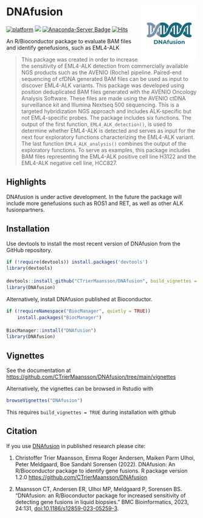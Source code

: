 # DNAfusion <img src="vignettes/logo.png" width="150" align="right">
[![platform](http://www.bioconductor.org/shields/availability/devel/DNAfusion.svg)](https://bioconductor.org/packages/release/bioc/html/DNAfusion.html#archives)
[![](https://img.shields.io/badge/release%20version-3.4.2-green.svg)](https://bioconductor.org/packages/release/bioc/html/DNAfusion.html)
[![Anaconda-Server Badge](
https://anaconda.org/bioconda/bioconductor-dnafusion/badges/downloads.svg)](
https://anaconda.org/bioconda/bioconductor-dnafusion/badges/downloads.svg)
[![Hits](https://hits.seeyoufarm.com/api/count/incr/badge.svg?url=https%3A%2F%2Fgithub.com%2FCTrierMaansson%2FDNAfusion&count_bg=%2379C83D&title_bg=%23555555&icon=&icon_color=%23E7E7E7&title=hits&edge_flat=false)](https://hits.seeyoufarm.com)

An R/Bioconductor package to evaluate BAM files and identify genefusions, such as EML4-ALK

> This package was created in order to increase the sensitivity of EML4-ALK detection from commercially available NGS products such as the AVENIO (Roche) pipeline. Paired-end sequencing of cfDNA generated BAM files can be used as input to discover EML4-ALK variants. This package was developed using position deduplicated BAM files generated with the AVENIO Oncology Analysis Software. These files are made using the AVENIO ctDNA surveillance kit and Illumina Nextseq 500 sequencing. This is a targeted hybridization NGS approach and includes ALK-specific but not EML4-specific probes. The package includes six functions. The output of the first function, `EML4_ALK_detection()`, is used to determine whether EML4-ALK is detected and serves as input for the next four  exploratory functions characterizing the EML4-ALK variant. The last function `EML4_ALK_analysis()` combines the output of the exploratory functions. To serve as examples, this package includes BAM files representing the EML4-ALK positive cell line H3122 and the EML4-ALK negative cell line, HCC827.

## Highlights
DNAfusion is under active development. In the future the package will include more genefusions such as ROS1 and RET, as well as other ALK fusionpartners.

## Installation

Use devtools to install the most recent version of DNAfusion from the GitHub repository.

```R
if (!require(devtools)) install.packages('devtools')
library(devtools)

devtools::install_github("CTrierMaansson/DNAfusion", build_vignettes = TRUE)
library(DNAfusion)

```

Alternatively, install DNAfusion published at Bioconductor.

```R
if (!requireNamespace("BiocManager", quietly = TRUE))
    install.packages("BiocManager")

BiocManager::install("DNAfusion")
library(DNAfusion)

```

## Vignettes

See the documentation at https://github.com/CTrierMaansson/DNAfusion/tree/main/vignettes

Alternatively, the vignettes can be browsed in Rstudio with 

 ```R
browseVignettes("DNAfusion")
```
This requires `build_vignettes = TRUE` during installation with github

## Citation

If you use [DNAfusion](https://bioconductor.org/packages/release/bioc/html/DNAfusion.html) 
in published research please cite:

1.  Christoffer Trier Maansson, Emma Roger Andersen, Maiken Parm Ulhoi, Peter Meldgaard, Boe Sandahl Sorensen (2022). DNAfusion: An R/Bioconductor package to identify gene fusions. R package version 1.2.0 <https://github.com/CTrierMaansson/DNAfusion>

2.  Maansson CT, Andersen ER, Ulhoi MP, Meldgaard P, Sorensen BS. “DNAfusion: an
R/Bioconductor package for increased sensitivity of detecting gene fusions in liquid
biopsies.” BMC Bioinformatics, 2023, 24:131,
[doi:10.1186/s12859-023-05259-3](https://doi.org/10.1186/s12859-023-05259-3).
